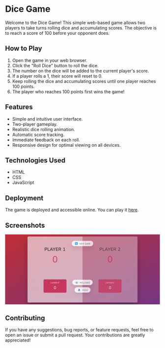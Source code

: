 # Dice Game

Welcome to the Dice Game! This simple web-based game allows two players to take turns rolling dice and accumulating scores. The objective is to reach a score of 100 before your opponent does.

## How to Play

1. Open the game in your web browser.
2. Click the "Roll Dice" button to roll the dice.
3. The number on the dice will be added to the current player's score.
4. If a player rolls a 1, their score will reset to 0.
5. Keep rolling the dice and accumulating scores until one player reaches 100 points.
6. The player who reaches 100 points first wins the game!

## Features

- Simple and intuitive user interface.
- Two-player gameplay.
- Realistic dice rolling animation.
- Automatic score tracking.
- Immediate feedback on each roll.
- Responsive design for optimal viewing on all devices.

## Technologies Used

- HTML
- CSS
- JavaScript

## Deployment

The game is deployed and accessible online. You can play it [here](https://dice-game-nv.netlify.app/).

## Screenshots

![alt text](image.png)

## Contributing

If you have any suggestions, bug reports, or feature requests, feel free to open an issue or submit a pull request. Your contributions are greatly appreciated!

